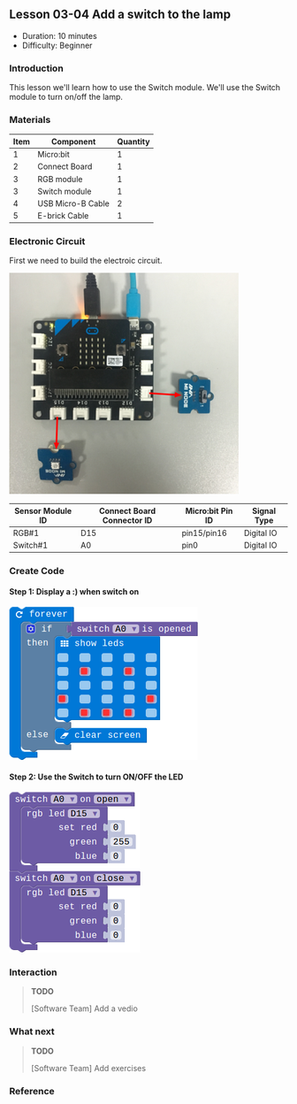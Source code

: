 ## Lesson 03-04 Add a switch to the lamp

- Duration: 10 minutes
- Difficulty: Beginner

### Introduction

This lesson we'll learn how to use the Switch module. We'll use the Switch module to turn on/off the lamp.

### Materials

| Item | Component         | Quantity |
| ---- | ----------------- | -------- |
| 1    | Micro:bit         | 1        |
| 2    | Connect Board     | 1        |
| 3    | RGB module     | 1        |
| 3    | Switch module     | 1        |
| 4    | USB Micro-B Cable | 2        |
| 5    | E-brick Cable     | 1        |

### Electronic Circuit

First we need to build the electroic circuit.

![dfsd](./_image/lesson-03-04/electronic_circuit.png)

| Sensor Module ID | Connect Board Connector ID | Micro:bit Pin ID | Signal Type |
| ---------------- | -------------------------- | ---------------- | ----------- |
| RGB#1         | D15                        | pin15/pin16      | Digital IO  |
| Switch#1     | A0                           | pin0                 | Digital IO  |

### Create Code

#### Step 1: Display a :) when switch on

![dfsd](./_image/lesson-03-04/control-face.png)

#### Step 2: Use the Switch to turn ON/OFF the LED

![dfsd](./_image/lesson-03-04/on-switch-change.png)

### Interaction

> **TODO**
>
> [Software Team] Add a vedio

### What next

> **TODO**
>
> [Software Team] Add exercises

### Reference


